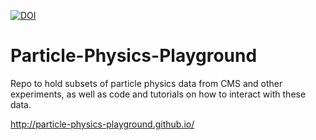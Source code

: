 [![DOI](https://zenodo.org/badge/12589/particle-physics-playground/playground.svg)](http://dx.doi.org/10.5281/zenodo.17257)


Particle-Physics-Playground
===========================

Repo to hold subsets of particle physics data from CMS and other experiments, as well as code and tutorials on how to interact with these data. 

http://particle-physics-playground.github.io/
